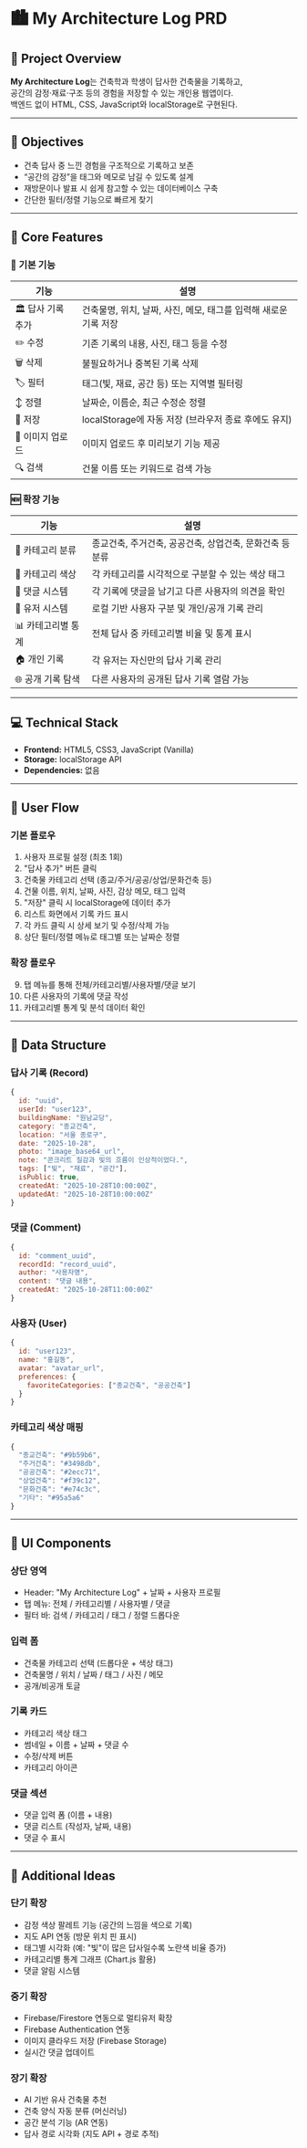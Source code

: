 # 🏙️ My Architecture Log PRD

## 📘 Project Overview
**My Architecture Log**는 건축학과 학생이 답사한 건축물을 기록하고,  
공간의 감정·재료·구조 등의 경험을 저장할 수 있는 개인용 웹앱이다.  
백엔드 없이 HTML, CSS, JavaScript와 localStorage로 구현된다.

---

## 🎯 Objectives
- 건축 답사 중 느낀 경험을 구조적으로 기록하고 보존  
- “공간의 감정”을 태그와 메모로 남길 수 있도록 설계  
- 재방문이나 발표 시 쉽게 참고할 수 있는 데이터베이스 구축  
- 간단한 필터/정렬 기능으로 빠르게 찾기  

---

## 🧱 Core Features

### 📝 기본 기능
| 기능 | 설명 |
|------|------|
| 🏛️ 답사 기록 추가 | 건축물명, 위치, 날짜, 사진, 메모, 태그를 입력해 새로운 기록 저장 |
| ✏️ 수정 | 기존 기록의 내용, 사진, 태그 등을 수정 |
| 🗑️ 삭제 | 불필요하거나 중복된 기록 삭제 |
| 🏷️ 필터 | 태그(빛, 재료, 공간 등) 또는 지역별 필터링 |
| ↕ 정렬 | 날짜순, 이름순, 최근 수정순 정렬 |
| 💾 저장 | localStorage에 자동 저장 (브라우저 종료 후에도 유지) |
| 📸 이미지 업로드 | 이미지 업로드 후 미리보기 기능 제공 |
| 🔍 검색 | 건물 이름 또는 키워드로 검색 가능 |

### 🆕 확장 기능
| 기능 | 설명 |
|------|------|
| 📂 카테고리 분류 | 종교건축, 주거건축, 공공건축, 상업건축, 문화건축 등 분류 |
| 🎨 카테고리 색상 | 각 카테고리를 시각적으로 구분할 수 있는 색상 태그 |
| 💬 댓글 시스템 | 각 기록에 댓글을 남기고 다른 사용자의 의견을 확인 |
| 👤 유저 시스템 | 로컬 기반 사용자 구분 및 개인/공개 기록 관리 |
| 📊 카테고리별 통계 | 전체 답사 중 카테고리별 비율 및 통계 표시 |
| 🏠 개인 기록 | 각 유저는 자신만의 답사 기록 관리 |
| 🌐 공개 기록 탐색 | 다른 사용자의 공개된 답사 기록 열람 가능 |

---

## 💻 Technical Stack
- **Frontend:** HTML5, CSS3, JavaScript (Vanilla)
- **Storage:** localStorage API  
- **Dependencies:** 없음  

---

## 🧭 User Flow

### 기본 플로우
1. 사용자 프로필 설정 (최초 1회)
2. "답사 추가" 버튼 클릭  
3. 건축물 카테고리 선택 (종교/주거/공공/상업/문화건축 등)
4. 건물 이름, 위치, 날짜, 사진, 감상 메모, 태그 입력  
5. "저장" 클릭 시 localStorage에 데이터 추가  
6. 리스트 화면에서 기록 카드 표시  
7. 각 카드 클릭 시 상세 보기 및 수정/삭제 가능  
8. 상단 필터/정렬 메뉴로 태그별 또는 날짜순 정렬  

### 확장 플로우
9. 탭 메뉴를 통해 전체/카테고리별/사용자별/댓글 보기  
10. 다른 사용자의 기록에 댓글 작성  
11. 카테고리별 통계 및 분석 데이터 확인  

---

## 🧩 Data Structure

### 답사 기록 (Record)
```js
{
  id: "uuid",
  userId: "user123",
  buildingName: "원남교당",
  category: "종교건축",
  location: "서울 종로구",
  date: "2025-10-28",
  photo: "image_base64_url",
  note: "콘크리트 질감과 빛의 흐름이 인상적이었다.",
  tags: ["빛", "재료", "공간"],
  isPublic: true,
  createdAt: "2025-10-28T10:00:00Z",
  updatedAt: "2025-10-28T10:00:00Z"
}
```

### 댓글 (Comment)
```js
{
  id: "comment_uuid",
  recordId: "record_uuid",
  author: "사용자명",
  content: "댓글 내용",
  createdAt: "2025-10-28T11:00:00Z"
}
```

### 사용자 (User)
```js
{
  id: "user123",
  name: "홍길동",
  avatar: "avatar_url",
  preferences: {
    favoriteCategories: ["종교건축", "공공건축"]
  }
}
```

### 카테고리 색상 매핑
```js
{
  "종교건축": "#9b59b6",
  "주거건축": "#3498db", 
  "공공건축": "#2ecc71",
  "상업건축": "#f39c12",
  "문화건축": "#e74c3c",
  "기타": "#95a5a6"
}
```

---

## 🎨 UI Components

### 상단 영역
- Header: "My Architecture Log" + 날짜 + 사용자 프로필
- 탭 메뉴: 전체 / 카테고리별 / 사용자별 / 댓글  
- 필터 바: 검색 / 카테고리 / 태그 / 정렬 드롭다운

### 입력 폼
- 건축물 카테고리 선택 (드롭다운 + 색상 태그)
- 건축물명 / 위치 / 날짜 / 태그 / 사진 / 메모
- 공개/비공개 토글

### 기록 카드
- 카테고리 색상 태그
- 썸네일 + 이름 + 날짜 + 댓글 수
- 수정/삭제 버튼
- 카테고리 아이콘

### 댓글 섹션
- 댓글 입력 폼 (이름 + 내용)
- 댓글 리스트 (작성자, 날짜, 내용)
- 댓글 수 표시

---

## 🌱 Additional Ideas

### 단기 확장
- 감정 색상 팔레트 기능 (공간의 느낌을 색으로 기록)  
- 지도 API 연동 (방문 위치 핀 표시)  
- 태그별 시각화 (예: "빛"이 많은 답사일수록 노란색 비율 증가)
- 카테고리별 통계 그래프 (Chart.js 활용)
- 댓글 알림 시스템

### 중기 확장
- Firebase/Firestore 연동으로 멀티유저 확장
- Firebase Authentication 연동
- 이미지 클라우드 저장 (Firebase Storage)
- 실시간 댓글 업데이트

### 장기 확장
- AI 기반 유사 건축물 추천
- 건축 양식 자동 분류 (머신러닝)
- 공간 분석 기능 (AR 연동)
- 답사 경로 시각화 (지도 API + 경로 추적)
